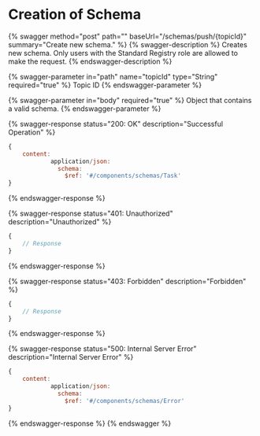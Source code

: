 # Creation of Schema

{% swagger method="post" path="" baseUrl="/schemas/push/{topicId}" summary="Create new schema." %}
{% swagger-description %}
Creates new schema. Only users with the Standard Registry role are allowed to make the request.
{% endswagger-description %}

{% swagger-parameter in="path" name="topicId" type="String" required="true" %}
Topic ID
{% endswagger-parameter %}

{% swagger-parameter in="body" required="true" %}
Object that contains a valid schema.
{% endswagger-parameter %}

{% swagger-response status="200: OK" description="Successful Operation" %}
```javascript
{
    content:
            application/json:
              schema:
                $ref: '#/components/schemas/Task'
}
```
{% endswagger-response %}

{% swagger-response status="401: Unauthorized" description="Unauthorized" %}
```javascript
{
    // Response
}
```
{% endswagger-response %}

{% swagger-response status="403: Forbidden" description="Forbidden" %}
```javascript
{
    // Response
}
```
{% endswagger-response %}

{% swagger-response status="500: Internal Server Error" description="Internal Server Error" %}
```javascript
{
    content:
            application/json:
              schema:
                $ref: '#/components/schemas/Error'
}
```
{% endswagger-response %}
{% endswagger %}
